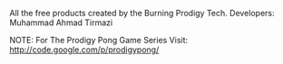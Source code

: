 All the free products created by the Burning Prodigy Tech.
Developers:
Muhammad Ahmad Tirmazi

NOTE: For The Prodigy Pong Game Series Visit: http://code.google.com/p/prodigypong/